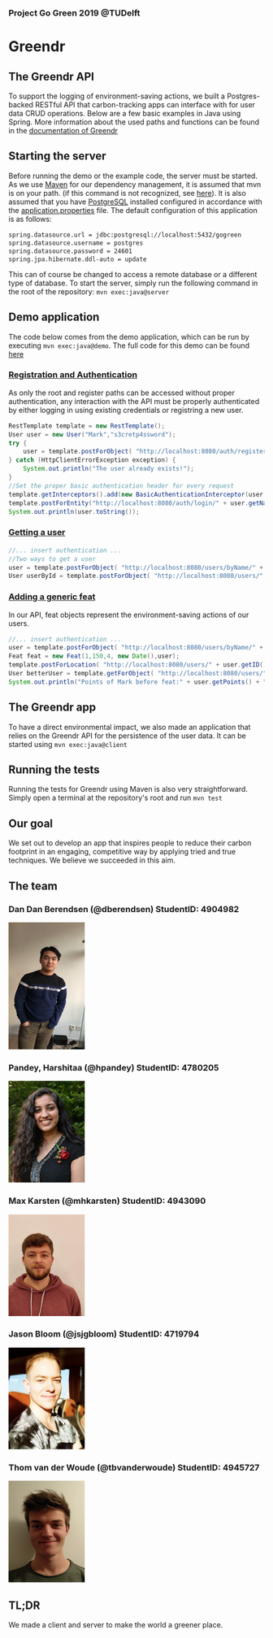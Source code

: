 ### Project Go Green 2019 @TUDelft
# Greendr

## The Greendr API
To support the logging of environment-saving actions, we built a Postgres-backed RESTful API that carbon-tracking apps can interface with for user data CRUD operations. Below are a few basic examples in Java using Spring. More information about the used paths and functions can be found in the [documentation of Greendr](https://thomw2o0o.github.io/)


## Starting the server
Before running the demo or the example code, the server must be started. As we use [Maven](https://maven.apache.org/download.cgi) for our dependency management, it is assumed that mvn is on your path. (if this command is not recognized, see [here](https://www.mkyong.com/maven/how-to-install-maven-in-windows/)). It is also assumed that you have [PostgreSQL](https://www.postgresql.org/download/) installed configured in accordance with the [application.properties](src/main/resources/application.properties) file. The default configuration of this application is as follows:
~~~
spring.datasource.url = jdbc:postgresql://localhost:5432/gogreen
spring.datasource.username = postgres
spring.datasource.password = 24601
spring.jpa.hibernate.ddl-auto = update
~~~
This can of course be changed to access a remote database or a different type of database. To start the server, simply run the following command in the root of the repository:
`mvn exec:java@server`

## Demo application
The code below comes from the demo application, which can be run by executing `mvn exec:java@demo`. The full code for this demo can be found [here](src/main/java/demo/DemoApplication.java)
### [Registration and Authentication](https://thomw2o0o.github.io/server/controller/AuthController.html)
As only the root and register paths can be accessed without proper authentication, any interaction with the API must be properly authenticated by either logging in using existing credentials or registring a new user.
~~~ java
RestTemplate template = new RestTemplate();
User user = new User("Mark","s3cretp4ssword");
try {
    user = template.postForObject( "http://localhost:8080/auth/register", new HttpEntity<>(user),User.class);
} catch (HttpClientErrorException exception) {
    System.out.println("The user already exists!");
}
//Set the proper basic authentication header for every request
template.getInterceptors().add(new BasicAuthenticationInterceptor(user.getName(), user.getPassword()));
template.postForEntity("http://localhost:8080/auth/login/" + user.getName(),new HttpEntity<>(user),User.class);
System.out.println(user.toString());
~~~
### [Getting a user](https://thomw2o0o.github.io/server/controller/UserController.html)
~~~ java
//... insert authentication ...
//Two ways to get a user
user = template.postForObject( "http://localhost:8080/users/byName/" + user.getName(), new HttpEntity<>(user),User.class);
User userById = template.postForObject( "http://localhost:8080/users/" + user.getID(), new HttpEntity<>(user),User.class);
~~~
### [Adding a generic feat](https://thomw2o0o.github.io/server/controller/FeatController.html)
In our API, feat objects represent the environment-saving actions of our users.
~~~ java
//... insert authentication ...
user = template.postForObject( "http://localhost:8080/users/byName/" + user.getName(), new HttpEntity<>(user),User.class);
Feat feat = new Feat(1,150,4, new Date(),user);
template.postForLocation( "http://localhost:8080/users/" + user.getID() + "/feats/new", new HttpEntity<>(feat));
User betterUser = template.getForObject( "http://localhost:8080/users/" + user.getID(),  User.class);
System.out.println("Points of Mark before feat:" + user.getPoints() + "\nPoints of Mark after feat:" + betterUser.getPoints());
~~~

## The Greendr app
To have a direct environmental impact, we also made an application that relies on the Greendr API for the persistence of the user data. It can be started using `mvn exec:java@client`

## Running the tests
Running the tests for Greendr using Maven is also very straightforward. Simply open a terminal at the repository's root and run `mvn test`
## Our goal
We set out to develop an app that inspires people to reduce their carbon footprint in an engaging, competitive way by applying tried and true techniques. We believe we succeeded in this aim.

## The team
### Dan Dan Berendsen (@dberendsen) StudentID: 4904982

<img src = "photos/IMG_6796.JPG" width = "150" height = "250">

### Pandey, Harshitaa (@hpandey) StudentID: 4780205

<img src = "photos/photo.jpg" width = "150" height = "200">

### Max Karsten (@mhkarsten) StudentID: 4943090

<img src = "photos/PasPhoto_Max_Karsten.jpg" width = "150" height = "200">

### Jason Bloom (@jsjgbloom) StudentID: 4719794

<img src = "photos/photo_4719791_Jason_Bloom.jpg" width = "150" height = "200">

### Thom van der Woude (@tbvanderwoude) StudentID: 4945727

<img src = "photos/IMG_20190215_183148.jpg" width = "150" height = "200">

## TL;DR
We made a client and server to make the world a greener place.